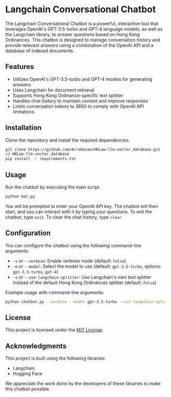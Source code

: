 # Langchain Conversational Chatbot

The Langchain Conversational Chatbot is a powerful, interactive tool that leverages OpenAI's GPT-3.5-turbo and GPT-4 language models, as well as the Langchain library, to answer questions based on Hong Kong Ordinances. This chatbot is designed to manage conversation history and provide relevant answers using a combination of the OpenAI API and a database of indexed documents.

## Features

- Utilizes OpenAI's GPT-3.5-turbo and GPT-4 models for generating answers
- Uses Langchain for document retrieval
- Supports Hong Kong Ordinance-specific text splitter
- Handles chat history to maintain context and improve responses
- Limits conversation tokens to 3850 to comply with OpenAI API limitations

## Installation

Clone the repository and install the required dependencies.

```bash
git clone https://github.com/Arrabonae/HKLaw-llm-vector_database.git
cd HKLaw-llm-vector_database
pip install -r requirements.txt
```

## Usage

Run the chatbot by executing the main script.

```bash
python bot.py
```

You will be prompted to enter your OpenAI API key. The chatbot will then start, and you can interact with it by typing your questions. To exit the chatbot, type `exit`. To clear the chat history, type `clear`.

## Configuration

You can configure the chatbot using the following command-line arguments:

- `-v` or `--verbose`: Enable verbose mode (default: `False`)
- `-m` or `--model`: Select the model to use (default: `gpt-3.5-turbo`, options: `gpt-3.5-turbo`, `gpt-4`)
- `-s` or `--use-langchain-splitter`: Use Langchain's own text splitter instead of the default Hong Kong Ordinances splitter (default: `False`)

Example usage with command-line arguments:

```bash
python chatbot.py --verbose --model gpt-3.5-turbo --use-langchain-splitter
```

## License

This project is licensed under the [MIT License](LICENSE).

## Acknowledgments

This project is built using the following libraries:

- Langchain
- Hugging Face

We appreciate the work done by the developers of these libraries to make this chatbot possible.
